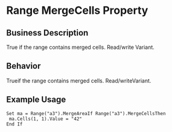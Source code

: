 # Range MergeCells Property

## Business Description
True if the range contains merged cells. Read/write Variant.

## Behavior
Trueif the range contains merged cells. Read/writeVariant.

## Example Usage
```vba
Set ma = Range("a3").MergeAreaIf Range("a3").MergeCellsThen 
 ma.Cells(1, 1).Value = "42" 
End If
```
